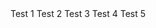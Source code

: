 ﻿<BSNav IsTabs="true">
    <BSNavItem IsInitiallyActive="false">Test 1</BSNavItem>
    <BSNavItem IsInitiallyActive="false">Test 2</BSNavItem>
    <BSNavItem IsInitiallyActive="false">Test 3</BSNavItem>
    <BSNavItem IsInitiallyActive="true">Test 4</BSNavItem>
    <BSNavItem IsInitiallyActive="false">Test 5</BSNavItem>
</BSNav>